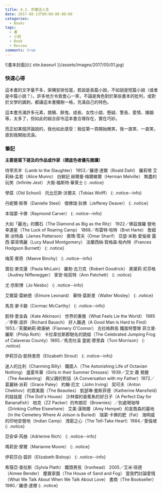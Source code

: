```yaml
---
title: A.J. 的書店人生
date: 2017-08-13T00:00:00-00:00
categories: 
  - Books
tags: 
  - 書
  - 小說
  - Book
  - Review
comments: true
---
```


![書本封面]({{ site.baseurl }}/assets/images/2017/05/01.jpg)

### 快速心得

這本書的文字量不多，架構安排恰當，若說是長篇小說，不如說是短篇小說（或者是中篇小說？）。許多地方令我會心一笑，不論是角色對於某些書本的批判，或對於文學的諷刺，都讓這本書獨樹一格，充滿自己的特色。

這本書充滿許多元素，救贖、醉鬼、成長、女性小說、懸疑、警長、愛情、婚姻等，太多了，但如此的組合卻令這本書合理存在，實在巧妙。

而正如某個評論說的，我也如此感受：我從第一頁開始微笑，我一直笑、一直笑，直到我開始流淚。

### 筆記

**主要是寫下提及的作品或作家（標底色者優先閱讀）**

待宰羔羊（Lamb to the Slaughter） 1953／羅德‧達爾（Roald Dahl）
羅莉塔
艾莉絲‧孟若（Alice Munro）
白鯨記 赫爾曼‧梅爾維爾（Herman Melville）
無盡的玩笑（Infinite Jest） 大衛‧福斯特‧華萊士
{: .notice}

學腐（Old School） 托比厄斯‧沃爾夫（Tobias Wolff）
{: .notice--info}

丹妮爾‧斯蒂（Danielle Steel）
傑佛瑞‧狄佛（Jefferey Deaver）
{: .notice}

本瑞蒙‧卡佛（Raymond Carver）
{: .notice--info}

大如「麗池」的鑽石（The Diamond as Big as the Ritz） 1922／佛茲傑羅
營地幸運星（The Luck of Roaring Camp） 1868／布雷特‧哈特（Bret Harte）
詹姆斯‧派特森（James Patterson）
奧瑪‧雪夫（Omar Sharif）
亞瑟‧米勒
愛倫坡
露西‧蒙哥瑪麗（Lucy Maud Montgomery）
法蘭西絲‧賀格森‧柏內特（Frances Hodgson Burnett）
{: .notice}

梅芙‧賓奇（Maeve Binchy）
{: .notice--info}

寶拉‧麥克蓮（Paula McLain）
羅勃‧古力克（Robert Goodrick）
奧黛莉‧尼芬格（Audrey Niffenegger）
家安‧帕契特（Ann Patchett）
{: .notice}

尤‧奈斯博（Jo Nesbo）
{: .notice--info}

艾爾莫‧雷納德（Elmore Leonard）
華特‧莫斯里（Walter Mosley）
{: .notice}

馬克‧麥卡錫（Cormac McCarthy）
{: .notice--info}

凱特‧愛金森（Kate Atkinson）
世界的重擔（What Feels Lie the World） 1985／李察‧波許（Richard Bausch）
好人難遇（A Good Man is Hard to Find） 1953／芙蘭納莉‧歐康納（Flannery O'Connor）
古拉格群島
鐵面特警隊
菲立普‧羅斯（Philip Roth）
卡拉韋拉斯郡馳名的跳蛙（The Celebrated Jumping Frog of  Calaveras County）1865／馬克吐溫
童妮‧摩里森（Toni Morrison）
{: .notice}

伊莉莎白‧凱特里奇（Elizabeth Strout）
{: .notice--info}

迷人的比利（Charming Billy）
鐵面人（The Astonishing Life of Octavian Nothing）
盛夏年華（Girls in their Summer Dresses）1939／艾文‧蕭
覺醒（The Awakening）
與父親的對話（A Conversation with my Father）1972／葛麗絲‧派莉（Grace Paley）
約翰‧厄文（John Irving）
契可夫（Anton Chekhov）的眾美圖（The Beauties）
凱瑟琳‧曼斯菲德（Katherine Mansfield）的娃娃屋（The Doll's House）
沙林傑的香蕉魚的好日子（A Perfect Day for Bananafish）
帕克（ZZ Packer）的布朗尼（Brownies）／別處喝咖啡（Drinking Coffee Elsewhere）
艾美‧漢珮爾（Amy Hempel）的哀喬森的墓地（In the Cemetery Where Al Jolson is Buried）
瑞蒙‧卡佛的肥（Fat）
海明威的印地安營地（Indian Camp）
洩密之心（The Tell-Take Heart）1984／愛倫坡
{: .notice}

亞安卓‧芮曲（Adrienne Rich）
{: .notice--info}

瑪莉安‧摩爾（Marianne Moore）
{: .notice}

伊莉莎白‧碧許（Elizabeth Bishop）
{: .notice--info}

希薇亞‧普拉斯（Sylvia Plath）
鐵頭男孩（Ironhead） 2005／艾米‧班德（Aimee Bender）
塵霧家園（The House of Sand and Fog）
當我們討論愛情（What We Talk About When We Talk About Love）
書商（The Bookseller） 1980／羅德‧達爾
{: .notice}